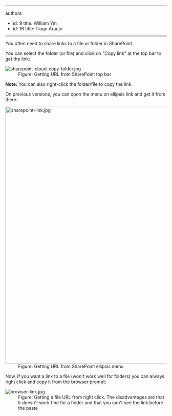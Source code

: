 

---
authors:
  - id: 9
    title: William Yin
  - id: 16
    title: Tiago Araujo
---




<span class='intro'> You often need to share&#160;links&#160;to a file or folder in SharePoint. ​<br> </span>

<p>You can select the folder (or file) and click on &quot;Copy link&quot; at the top bar to get the link&#58;<br></p><dl class="image"><dt> <img src="/PublishingImages/sharepoint-cloud-copy-folder.jpg" alt="sharepoint-cloud-copy-folder.jpg" /> </dt><dd>Figure&#58; Getting URL&#160;from SharePoint top bar <br></dd></dl><p><b>Note&#58;</b> You can also right-click the folder/file to copy the link.<br></p><p>On previous versions, you can open the menu on ellipsis link and get it from there&#58;</p><dl class="image"><dt> <img src="/PublishingImages/sharepoint-link.jpg" alt="sharepoint-link.jpg" style="width&#58;800px;" /> </dt><dd>Figure&#58; Getting URL&#160;from SharePoint ellipsis menu</dd></dl><p>Now, if you want a link to a file (won't work well for folders)&#160;you can always right click and copy it from the browser prompt&#58;</p><dl class="image"><dt> <img src="/PublishingImages/browser-link.jpg" alt="browser-link.jpg" /> </dt><dd>Figure&#58; Getting a file&#160;URL from right click. The&#160;disadvantages&#160;are that it doesn't work fine for a folder and&#160;that you can't see the link before the paste </dd></dl>


